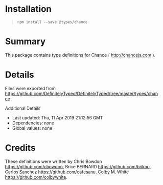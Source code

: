 # Installation
> `npm install --save @types/chance`

# Summary
This package contains type definitions for Chance ( http://chancejs.com ).

# Details
Files were exported from https://github.com/DefinitelyTyped/DefinitelyTyped/tree/master/types/chance

Additional Details
 * Last updated: Thu, 11 Apr 2019 21:12:56 GMT
 * Dependencies: none
 * Global values: none

# Credits
These definitions were written by Chris Bowdon <https://github.com/cbowdon>, Brice BERNARD <https://github.com/brikou>, Carlos Sanchez <https://github.com/cafesanu>, Colby M. White <https://github.com/colbywhite>.

